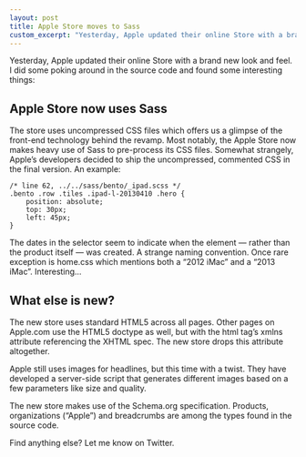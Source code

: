```yaml
---
layout: post
title: Apple Store moves to Sass
custom_excerpt: "Yesterday, Apple updated their online Store with a brand new look and feel. I did some poking around in the source code and found some interesting things. Most notably: the Apple Store now uses Sass to pre-process their CSS files."
---
```

<p class="intro">Yesterday, Apple updated their online Store with a brand new look and feel. I did some poking around in the source code and found some interesting things:</p>

## Apple Store now uses Sass

The store uses uncompressed CSS files which offers us a glimpse of the front-end technology behind the revamp. Most notably, the Apple Store now makes heavy use of Sass to pre-process its CSS files. Somewhat strangely, Apple’s developers decided to ship the uncompressed, commented CSS in the final version. An example:

    /* line 62, ../../sass/bento/_ipad.scss */
    .bento .row .tiles .ipad-l-20130410 .hero {
        position: absolute;
        top: 30px;
        left: 45px;
    }

The dates in the selector seem to indicate when the element — rather than the product itself — was created. A strange naming convention. Once rare exception is home.css which mentions both a “2012 iMac” and a “2013 iMac”. Interesting…

## What else is new?

The new store uses standard HTML5 across all pages. Other pages on Apple.com use the HTML5 doctype as well, but with the html tag’s xmlns attribute referencing the XHTML spec. The new store drops this attribute altogether.

Apple still uses images for headlines, but this time with a twist. They have developed a server-side script that generates different images based on a few parameters like size and quality.

<p class="in">The new store makes use of the Schema.org specification. Products, organizations (“Apple”) and breadcrumbs are among the types found in the source code.</p>

Find anything else? Let me know on Twitter.
